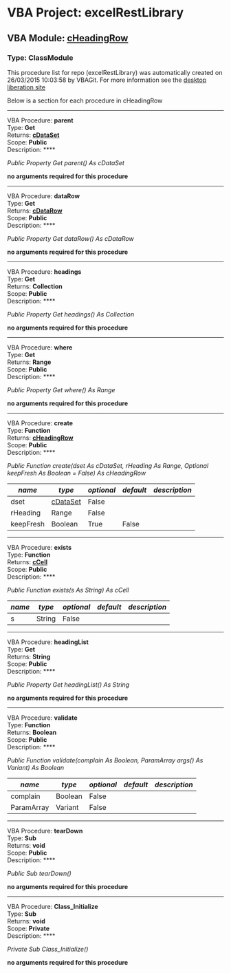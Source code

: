 # VBA Project: **excelRestLibrary**
## VBA Module: **[cHeadingRow](/libraries/cHeadingRow.cls "source is here")**
### Type: ClassModule  

This procedure list for repo (excelRestLibrary) was automatically created on 26/03/2015 10:03:58 by VBAGit.
For more information see the [desktop liberation site](http://ramblings.mcpher.com/Home/excelquirks/drivesdk/gettinggithubready "desktop liberation")

Below is a section for each procedure in cHeadingRow

---
VBA Procedure: **parent**  
Type: **Get**  
Returns: **[cDataSet](/libraries/cDataSet_cls.md "cDataSet")**  
Scope: **Public**  
Description: ****  

*Public Property Get parent() As cDataSet*  

**no arguments required for this procedure**


---
VBA Procedure: **dataRow**  
Type: **Get**  
Returns: **[cDataRow](/libraries/cDataRow_cls.md "cDataRow")**  
Scope: **Public**  
Description: ****  

*Public Property Get dataRow() As cDataRow*  

**no arguments required for this procedure**


---
VBA Procedure: **headings**  
Type: **Get**  
Returns: **Collection**  
Scope: **Public**  
Description: ****  

*Public Property Get headings() As Collection*  

**no arguments required for this procedure**


---
VBA Procedure: **where**  
Type: **Get**  
Returns: **Range**  
Scope: **Public**  
Description: ****  

*Public Property Get where() As Range*  

**no arguments required for this procedure**


---
VBA Procedure: **create**  
Type: **Function**  
Returns: **[cHeadingRow](/libraries/cHeadingRow_cls.md "cHeadingRow")**  
Scope: **Public**  
Description: ****  

*Public Function create(dset As cDataSet, rHeading As Range, Optional keepFresh As Boolean = False) As cHeadingRow*  

*name*|*type*|*optional*|*default*|*description*
---|---|---|---|---
dset|[cDataSet](/libraries/cDataSet_cls.md "cDataSet")|False||
rHeading|Range|False||
keepFresh|Boolean|True| False|


---
VBA Procedure: **exists**  
Type: **Function**  
Returns: **[cCell](/libraries/cCell_cls.md "cCell")**  
Scope: **Public**  
Description: ****  

*Public Function exists(s As String) As cCell*  

*name*|*type*|*optional*|*default*|*description*
---|---|---|---|---
s|String|False||


---
VBA Procedure: **headingList**  
Type: **Get**  
Returns: **String**  
Scope: **Public**  
Description: ****  

*Public Property Get headingList() As String*  

**no arguments required for this procedure**


---
VBA Procedure: **validate**  
Type: **Function**  
Returns: **Boolean**  
Scope: **Public**  
Description: ****  

*Public Function validate(complain As Boolean, ParamArray args() As Variant) As Boolean*  

*name*|*type*|*optional*|*default*|*description*
---|---|---|---|---
complain|Boolean|False||
ParamArray|Variant|False||


---
VBA Procedure: **tearDown**  
Type: **Sub**  
Returns: **void**  
Scope: **Public**  
Description: ****  

*Public Sub tearDown()*  

**no arguments required for this procedure**


---
VBA Procedure: **Class_Initialize**  
Type: **Sub**  
Returns: **void**  
Scope: **Private**  
Description: ****  

*Private Sub Class_Initialize()*  

**no arguments required for this procedure**
